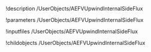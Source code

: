 !description /UserObjects/AEFVUpwindInternalSideFlux

!parameters /UserObjects/AEFVUpwindInternalSideFlux

!inputfiles /UserObjects/AEFVUpwindInternalSideFlux

!childobjects /UserObjects/AEFVUpwindInternalSideFlux
